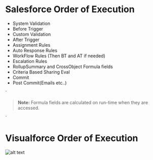 Salesforce Order of Execution
==============================

* System Validation 
* Before Trigger
* Custom Validation
* After Trigger
* Assignment Rules
* Auto Response Rules
* WorkFlow Rules (Then BT and AT if needed)
* Escalation Rules
* RollupSummary and CrossObject Formula fields
* Criteria Based Sharing Eval
* Commit
* Post Commit(Emails etc..)

`
> **Note:** 
> Formula fields are calculated on run-time when they are accessed.
> 
`

Visualforce Order of Execution
===============================

![alt text](https://developer.salesforce.com/docs/resources/img/en-us/208.0?doc_id=dev_guides%2Fpages%2Fimages%2Fget_request.png&folder=pages "Order of Execution")
